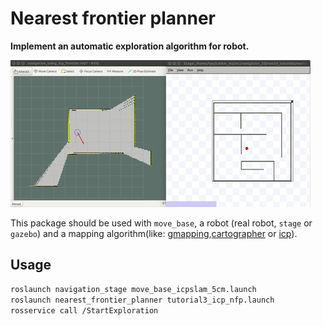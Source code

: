 Nearest frontier planner
===
__Implement an automatic exploration algorithm for robot.__

![Nearest frontier planner](img/nearest_frontier_planner.gif)

This package should be used with `move_base`, a robot (real robot, `stage` or `gazebo`) and a mapping 
algorithm(like: [gmapping](https://github.com/ros-perception/slam_gmapping),[cartographer](https://github.com/googlecartographer/cartographer) or [icp](https://github.com/tyuownu/mrpt_slam)).

## Usage
``` bash
roslaunch navigation_stage move_base_icpslam_5cm.launch
roslaunch nearest_frontier_planner tutorial3_icp_nfp.launch
rosservice call /StartExploration
```
